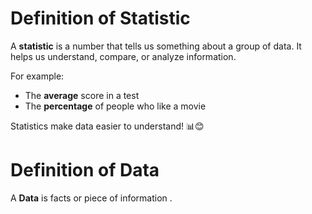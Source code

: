 # Definition of Statistic

A **statistic** is a number that tells us something about a group of data. It helps us understand, compare, or analyze information.

For example:  
- The **average** score in a test  
- The **percentage** of people who like a movie  

Statistics make data easier to understand! 📊😊

# Definition of Data 

A **Data** is facts or piece of information .
